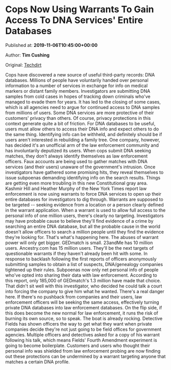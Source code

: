 
# Cops Now Using Warrants To Gain Access To DNA Services' Entire Databases

Published at: **2019-11-06T10:45:00+00:00**

Author: **Tim Cushing**

Original: [Techdirt](https://www.techdirt.com/articles/20191105/18282243336/cops-now-using-warrants-to-gain-access-to-dna-services-entire-databases.shtml)

Cops have discovered a new source of useful third-party records: DNA databases. Millions of people have voluntarily handed over personal information to a number of services in exchange for info on medical markers or distant family members.
Investigators are submitting DNA samples from cold cases in hopes of tracking down criminals who've managed to evade them for years. It has led to the closing of some cases, which is all agencies need to argue for continued access to DNA samples from millions of users.
Some DNA services are more protective of their customers' privacy than others. Of course, privacy protections in this context generate quite a bit of friction. For DNA databases to be useful, users must allow others to access their DNA info and expect others to do the same thing. Identifying info can be withheld, and definitely should be if users aren't interested in rebuilding a family tree. One company, however, has decided it's an unofficial arm of the law enforcement community and has involuntarily deputized its users.
When cops submit DNA seeking matches, they don't always identify themselves as law enforcement officers. Faux accounts are being used to gather matches with DNA services (and their users) unaware of the government's intrusion. Once investigators have gathered some promising hits, they reveal themselves to issue subpoenas demanding identifying info on the search results.
Things are getting even more troubling in this new Constitutional gray area. Kashmir Hill and Heather Murphy of the New York Times report law enforcement is now using warrants to force DNA services to open up their entire databases for investigators to dig through.
Warrants are supposed to be targeted -- seeking evidence from a location or a person clearly defined in the warrant application. When a warrant is used to allow full access to the personal info of one million users, there's clearly no targeting. Investigators may have probable cause to believe they'll find evidence of a crime by searching an entire DNA database, but all the probable cause in the world doesn't allow officers to search a million people until they find the evidence they're looking for. That's what's happening here.
The abuses of warrant power will only get bigger. GEDmatch is small. 23andMe has 10 million users. Ancestry.com has 15 million users. They'll be the next targets of questionable warrants if they haven't already been hit with some.
In response to backlash following the first reports of officers anonymously submitting samples to obtain a list of suspects, DNA/genealogy companies tightened up their rules. Subpoenas now only net personal info of people who've opted into sharing their data with law enforcement. According to this report, only 185,000 of GEDmatch's 1.3 million have made that choice. That didn't sit well with this investigator, who decided he could talk a court into forcing the company to give him what he wanted.
There's a real danger here. If there's no pushback from companies and their users, law enforcement officers will be seeking the same access, effectively turning private DNA databases into law enforcement databases. On the flip side, if this does become the new normal for law enforcement, it runs the risk of burning its own source, so to speak.
The boat is already rocking. Detective Fields has shown officers the way to get what they want when private companies decide they're not just going to be field offices for government agencies. Multiple officers and detectives asked for a copy of his warrant following his talk, which means Fields' Fourth Amendment experiment is going to become boilerplate. Customers and users who thought their personal info was shielded from law enforcement probing are now finding out these protections can be undermined by a warrant targeting anyone that matches a certain DNA profile.
